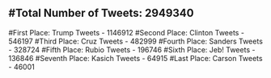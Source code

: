 #Total Number of Tweets: 2949340 
---
#First Place: Trump Tweets - 1146912
#Second Place: Clinton Tweets - 546197
#Third Place: Cruz Tweets - 482999
#Fourth Place: Sanders Tweets - 328724
#Fifth Place: Rubio Tweets - 196746
#Sixth Place: Jeb! Tweets - 136846
#Seventh Place: Kasich Tweets - 64915
#Last Place: Carson Tweets - 46001
